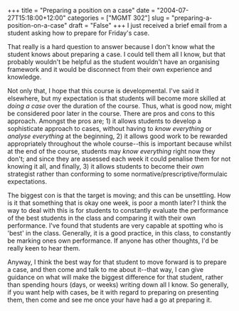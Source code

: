+++
title = "Preparing a position on a case"
date = "2004-07-27T15:18:00+12:00"
categories = ["MGMT 302"]
slug = "preparing-a-position-on-a-case"
draft = "False"
+++
I just received a brief email from a student asking how to prepare
for Friday's case.

That really is a hard question to answer because I don't know what the
student knows about preparing a case. I could tell them all I know, but
that probably wouldn't be helpful as the student wouldn't have an
organising framework and it would be disconnect from their own
experience and knowledge.

Not only that, I hope that this course is developmental. I've said it
elsewhere, but my expectation is that students will become more
skilled at _doing a case_ over the duration of the course. Thus,
what is good now, might be considered poor later in the course. There
are pros and cons to this approach. Amongst the pros are; 1) it allows
students to develop a sophisticate approach to cases, without
having to _know everything_ or _analyse everything_ at the
beginning, 2) it allows good work to be rewarded appropriately
throughout the whole course--this is important because whilst at the
end of the course, students may _know everything_ right now they
don't; and since they are assessed each week it could penalise them
for not knowing it all, and finally, 3) it allows students to become
their _own_ strategist rather than conforming to some
normative/prescriptive/formulaic expectations.

The biggest con is that the target is moving; and this can be
unsettling. How is it that something that is okay one week, is poor a
month later? I think the way to deal with this is for students to
constantly evaluate the performance of the best students in the
class and comparing it with their own performance. I've found that
students are very capable at spotting who is 'best' in the class.
Generally, it is a good practice, in this class, to constantly be
marking ones own performance. If anyone has other thoughts, I'd be
really keen to hear them.

Anyway, I think the best way for that student to move forward is to
prepare a case, and then come and talk to me about it--that way, I can
give guidance on what will make the biggest difference for that
student, rather than spending hours (days, or weeks) writing down all
I know. So generally, if you want help with cases, be it with regard
to preparing on presenting them, then come and see me once your have
had a go at preparing it.

